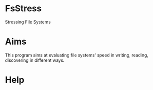 # FsStress
Stressing File Systems

# Aims
This program aims at evaluating file systems' speed in writing, reading, discovering in different ways.

# Help
